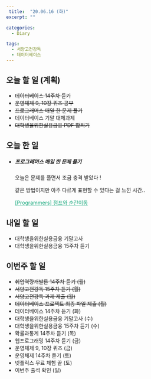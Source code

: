 ```yaml
---
 title:  "20.06.16 (화)"
excerpt: ""

categories:
  - Diary

tags:
  - 서양고전강독
  - 데이터베이스
---
```


## 오늘 할 일 (계획)

- ~~데이터베이스 14주차 듣기~~
- ~~운영체제 9, 10장 퀴즈 공부~~
- ~~프로그래머스 매일 한 문제 풀기~~
- 데이터베이스 기말 대체과제
- ~~대학생을위한실용금융 PDF 합치기~~

## 오늘 한 일

- ##### 프로그래머스 매일 한 문제 풀기

  오늘은 문제를 풀면서 조금 충격 받았다 !
  
  같은 방법이지만 아주 다르게 표현할 수 있다는 걸 느낀 시간..
  
  <a href="https://nam-ki-bok.github.io/quiz/Quiz_Jump/" style="color:#0FA678">[Programmers] 점프와 순간이동</a>

## 내일 할 일

- 대학생을위한실용금융 기말고사
- 대학생을위한실용금융 15주차 듣기

## 이번주 할 일

- ~~취업역량개발론 14주차 듣기 (월)~~
- ~~서양고전강독 15주차 듣기 (월)~~
- ~~서양고전강독 과제 제출 (월)~~
- ~~데이터베이스 프로젝트 최종 파일 제출 (월)~~
- 데이터베이스 14주차 듣기 (화)
- 대학생을위한실용금융 기말고사 (수)
- 대학생을위한실용금융 15주차 듣기 (수)
- 확률과통계 14주차 듣기 (목)
- 웹프로그래밍 14주차 듣기 (금)
- 운영체제 9, 10장 퀴즈 (금)
- 운영체제 14주차 듣기 (토)
- 넷플릭스 무료 체험 끝 (토)
- 이번주 출석 확인 (일)
